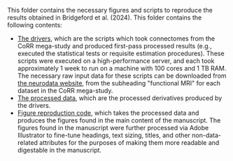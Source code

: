 This folder contains the necessary figures and scripts to reproduce the results obtained in Bridgeford et al. (2024). This folder contains the following contents:

- [The drivers](https://github.com/neurodata/causal_batch/tree/main/docs/batch_effects_paper/data_analysis_scripts), which are the scripts which took connectomes from the CoRR mega-study and produced first-pass processed results (e.g., executed the statistical tests or requisite estimation procedures). These scripts were executed on a high-performance server, and each took approximately 1 week to run on a machine with 100 cores and 1 TB RAM. The necessary raw input data for these scripts can be downloaded from [the neurodata website](https://neurodata.io/mri/), from the subheading "functional MRI" for each dataset in the CoRR mega-study.
- [The processed data](https://github.com/neurodata/causal_batch/tree/main/docs/batch_effects_paper/data), which are the processed derivatives produced by the drivers.
- [Figure reproduction code](https://github.com/neurodata/causal_batch/tree/main/docs/batch_effects_paper/Figure_reproduction), which takes the processed data and produces the figures found in the main content of the manuscript. The figures found in the manuscript were further processed via Adobe Illustrator to fine-tune headings, text sizing, titles, and other non-data-related attributes for the purposes of making them more readable and digestable in the manuscript.

